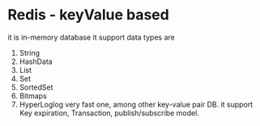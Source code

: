 # Redis - keyValue based

it is in-memory database
it support data types are

1. String
2. HashData
3. List
4. Set
3. SortedSet
4. Bitmaps
4. HyperLoglog
very fast one, among other key-value pair DB.
it support Key expiration, Transaction, publish/subscribe model.






